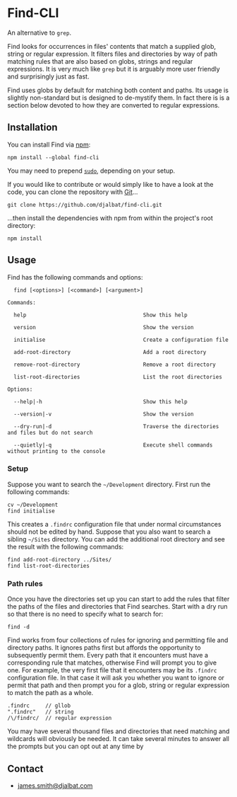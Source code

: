 # Find-CLI

An alternative to `grep`.

Find looks for occurrences in files' contents that match a supplied glob, string or regular expression.
It filters files and directories by way of path matching rules that are also based on globs, strings and regular expressions.
It is very much like `grep` but it is arguably more user friendly and surprisingly just as fast.

Find uses globs by default for matching both content and paths.
Its usage is slightly non-standard but is designed to de-mystify them.
In fact there is is a section below devoted to how they are converted to regular expressions.

## Installation

You can install Find via [npm](https://www.npmjs.com/):

    npm install --global find-cli

You may need to prepend [`sudo`](https://en.wikipedia.org/wiki/Sudo), depending on your setup.

If you would like to contribute or would simply like to have a look at the code, you can clone the repository with [Git](https://git-scm.com/)...

    git clone https://github.com/djalbat/find-cli.git

...then install the dependencies with npm from within the project's root directory:

    npm install

## Usage

Find has the following commands and options:

```
  find [<options>] [<command>] [<argument>]

Commands:

  help                                     Show this help
 
  version                                  Show the version

  initialise                               Create a configuration file

  add-root-directory                       Add a root directory

  remove-root-directory                    Remove a root directory

  list-root-directories                    List the root directories
  
Options:

  --help|-h                                Show this help

  --version|-v                             Show the version

  --dry-run|-d                             Traverse the directories and files but do not search

  --quietly|-q                             Execute shell commands without printing to the console
```

### Setup

Suppose you want to search the `~/Development` directory.
First run the following commands:

    cv ~/Development
    find initialise

This creates a `.findrc` configuration file that under normal circumstances should not be edited by hand.
Suppose that you also want to search a sibling `~/Sites` directory.
You can add the additional root directory and see the result with the following commands: 

    find add-root-directory ../Sites/
    find list-root-directories

### Path rules

Once you have the directories set up you can start to add the rules that filter the paths of the files and directories that Find searches.
Start with a dry run so that there is no need to specify what to search for:

    find -d

Find works from four collections of rules for ignoring and permitting file and directory paths.
It ignores paths first but affords the opportunity to subsequently permit them.
Every path that it encounters must have a corresponding rule that matches, otherwise Find will prompt you to give one.
For example, the very first file that it encounters may be its `.findrc` configuration file.
In that case it will ask you whether you want to ignore or permit that path and then prompt you for a glob, string or regular expression to match the path as a whole.

    .findrc     // gllob
    ".findrc"   // string
    /\/findrc/  // regular expression

You may have several thousand files and directories that need matching and wildcards will obviously be needed.
It can take several minutes to answer all the prompts but you can opt out at any time by 

## Contact

* james.smith@djalbat.com
